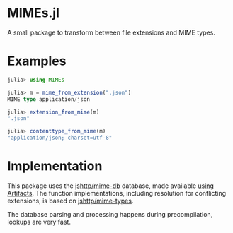 # MIMEs.jl
A small package to transform between file extensions and MIME types.

# Examples
```julia
julia> using MIMEs

julia> m = mime_from_extension(".json")
MIME type application/json

julia> extension_from_mime(m)
".json"

julia> contenttype_from_mime(m)
"application/json; charset=utf-8"
```

# Implementation

This package uses the [jshttp/mime-db](https://github.com/jshttp/mime-db) database, made available [using Artifacts](https://github.com/fonsp/MIMEs/blob/main/Artifacts.toml). The function implementations, including resolution for conflicting extensions, is based on [jshttp/mime-types](https://github.com/jshttp/mime-types).

The database parsing and processing happens during precompilation, lookups are very fast.
